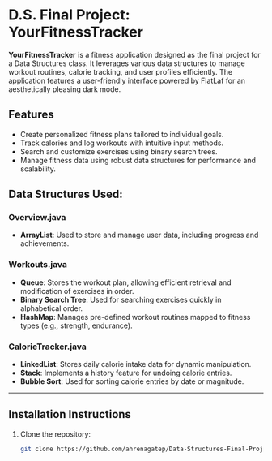 # D.S. Final Project: YourFitnessTracker

**YourFitnessTracker** is a fitness application designed as the final project for a Data Structures class. It leverages various data structures to manage workout routines, calorie tracking, and user profiles efficiently. The application features a user-friendly interface powered by FlatLaf for an aesthetically pleasing dark mode.

## Features
- Create personalized fitness plans tailored to individual goals.
- Track calories and log workouts with intuitive input methods.
- Search and customize exercises using binary search trees.
- Manage fitness data using robust data structures for performance and scalability.

## Data Structures Used:
### Overview.java
- **ArrayList**: Used to store and manage user data, including progress and achievements.

### Workouts.java
- **Queue**: Stores the workout plan, allowing efficient retrieval and modification of exercises in order.
- **Binary Search Tree**: Used for searching exercises quickly in alphabetical order.
- **HashMap**: Manages pre-defined workout routines mapped to fitness types (e.g., strength, endurance).

### CalorieTracker.java
- **LinkedList**: Stores daily calorie intake data for dynamic manipulation.
- **Stack**: Implements a history feature for undoing calorie entries.
- **Bubble Sort**: Used for sorting calorie entries by date or magnitude.

---

## Installation Instructions
1. Clone the repository:
   ```bash
   git clone https://github.com/ahrenagatep/Data-Structures-Final-Project.git
   ```

